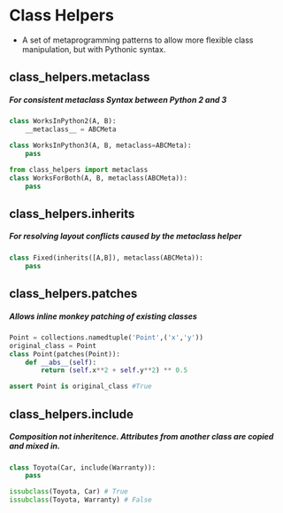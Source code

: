 # Class Helpers
- A set of metaprogramming patterns to allow more flexible class manipulation, but with Pythonic syntax.

## class_helpers.metaclass
##### For consistent metaclass Syntax between Python 2 and 3

```python
class WorksInPython2(A, B):
    __metaclass__ = ABCMeta

class WorksInPython3(A, B, metaclass=ABCMeta):
    pass

from class_helpers import metaclass
class WorksForBoth(A, B, metaclass(ABCMeta)):
    pass
```

## class_helpers.inherits
##### For resolving layout conflicts caused by the metaclass helper

```python
class Fixed(inherits([A,B]), metaclass(ABCMeta)):
    pass
```

## class_helpers.patches
##### Allows inline monkey patching of existing classes

```python
Point = collections.namedtuple('Point',('x','y'))
original_class = Point
class Point(patches(Point)):
    def __abs__(self):
        return (self.x**2 + self.y**2) ** 0.5

assert Point is original_class #True
```

## class_helpers.include
##### Composition not inheritence.  Attributes from another class are copied and mixed in.

```python
class Toyota(Car, include(Warranty)):
    pass

issubclass(Toyota, Car) # True
issubclass(Toyota, Warranty) # False
```
